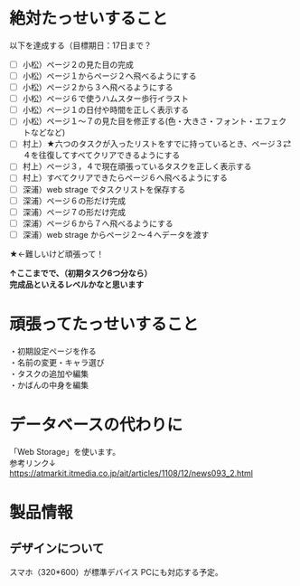 # 絶対たっせいすること

以下を達成する（目標期日：17日まで？  

- [ ] 小松）ページ２の見た目の完成
- [ ] 小松）ページ１からページ２へ飛べるようにする
- [ ] 小松）ページ２から３へ飛べるようにする
- [ ] 小松）ページ６で使うハムスター歩行イラスト
- [ ] 小松）ページ１の日付や時間を正しく表示する
- [ ] 小松）ページ１～７の見た目を修正する(色・大きさ・フォント・エフェクトなどなど)
- [ ] 村上）★六つのタスクが入ったリストをすでに持っているとき、ページ３⇄４を往復してすべてクリアできるようにする
- [ ] 村上）ページ３，４で現在頑張っているタスクを正しく表示する
- [ ] 村上）すべてクリアできたらページ６へ飛べるようにする
- [ ] 深浦）web strage でタスクリストを保存する
- [ ] 深浦）ページ６の形だけ完成
- [ ] 深浦）ページ７の形だけ完成
- [ ] 深浦）ページ６から７へ飛べるようにする
- [ ] 深浦）web strage からページ２～４へデータを渡す  

★←難しいけど頑張って！

**↑ここまでで、（初期タスク6つ分なら）  
完成品といえるレベルかなと思います**  



# 頑張ってたっせいすること
・初期設定ページを作る  
・名前の変更・キャラ選び  
・タスクの追加や編集  
・かばんの中身を編集  



# データベースの代わりに
「Web Storage」を使います。  
参考リンク↓
https://atmarkit.itmedia.co.jp/ait/articles/1108/12/news093_2.html




# 製品情報
## デザインについて
スマホ（320*600）が標準デバイス
PCにも対応する予定。
